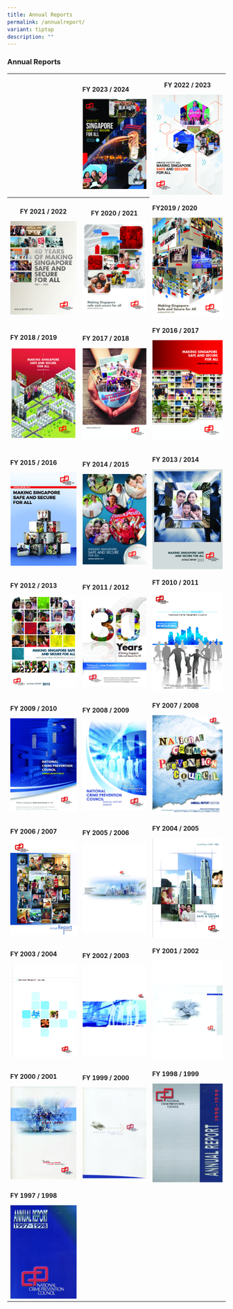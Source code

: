 ```yaml
---
title: Annual Reports
permalink: /annualreport/
variant: tiptap
description: ""
---
```

<h3>Annual Reports</h3>
<table style="minWidth: 75px">
<colgroup>
<col>
<col>
<col>
</colgroup>
<tbody>
<tr>
<td rowspan="1" colspan="1">
<p></p>
</td>
<td rowspan="1" colspan="1">
<p><strong>FY 2023 / 2024</strong>
</p><a class="isomer-image-wrapper" href="https://appdev.ifdemo.com/ncpcorgsg/downloads/ar/NCPC_AR2023_Final.pdf"><img style="width: 100%" height="auto" width="100%" alt="" src="/images/Publications/Annual Reports Cover Page/AR2324.jpg"></a>
</td>
<th rowspan="1" colspan="1">
<p>FY 2022 / 2023</p><a class="isomer-image-wrapper" href="https://appdev.ifdemo.com/ncpcorgsg/downloads/ar/NCPC_AR2023_Online.pdf"><img style="width: 100%" height="auto" width="100%" alt="" src="/images/Publications/Annual Reports Cover Page/AR22.jpg"></a>
</th>
</tr>
<tr>
<th rowspan="1" colspan="1">
<p>FY 2021 / 2022</p><a class="isomer-image-wrapper" href="https://appdev.ifdemo.com/ncpcorgsg/downloads/ar/NCPC_AR2022_Online.pdf"><img style="width: 100%" height="auto" width="100%" alt="" src="/images/Publications/Annual Reports Cover Page/AR21.jpg"></a>
</th>
<th rowspan="1" colspan="1">
<p>FY 2020 / 2021</p><a class="isomer-image-wrapper" href="https://appdev.ifdemo.com/ncpcorgsg/downloads/ar/annual_2021_3.pdf"><img style="width: 100%" height="auto" width="100%" alt="" src="/images/Publications/Annual Reports Cover Page/AR20.jpg"></a>
</th>
<td rowspan="1" colspan="1">
<p><strong>FY2019 / 2020</strong>
</p><a class="isomer-image-wrapper" href="https://appdev.ifdemo.com/ncpcorgsg/downloads/ar/annual_2020.pdf"><img style="width: 100%;" height="auto" width="100%" alt="" src="/images/Publications/Annual Reports Cover Page/AR19.jpg"></a>
</td>
</tr>
<tr>
<td rowspan="1" colspan="1">
<p><strong>FY 2018 / 2019</strong>
</p><a class="isomer-image-wrapper" href="https://appdev.ifdemo.com/ncpcorgsg/downloads/ar/annual_2019.pdf"><img style="width: 100%" height="auto" width="100%" alt="" src="/images/Publications/Annual Reports Cover Page/AR18__1_.jpg"></a>
</td>
<td rowspan="1" colspan="1">
<p><strong>FY 2017 / 2018</strong>
</p><a class="isomer-image-wrapper" href="https://appdev.ifdemo.com/ncpcorgsg/downloads/ar/annual_2017.pdf"><img style="width: 100%" height="auto" width="100%" alt="" src="/images/Publications/Annual Reports Cover Page/AR17.jpg"></a>
</td>
<td rowspan="1" colspan="1">
<p><strong>FY 2016 / 2017</strong>
</p><a class="isomer-image-wrapper" href="https://appdev.ifdemo.com/ncpcorgsg/downloads/ar/NCPC%20AR2016%20FA.pdf"><img style="width: 100%;" height="auto" width="100%" alt="" src="/images/Publications/Annual Reports Cover Page/AR16.jpg"></a>
<p></p>
</td>
</tr>
<tr>
<td rowspan="1" colspan="1">
<p><strong>FY 2015 / 2016</strong>
</p><a class="isomer-image-wrapper" href="https://appdev.ifdemo.com/ncpcorgsg/downloads/ar/annual_2016.pdf"><img style="width: 100%" height="auto" width="100%" alt="" src="/images/Publications/Annual Reports Cover Page/AR15.jpg"></a>
</td>
<td rowspan="1" colspan="1">
<p><strong>FY 2014 / 2015</strong>
</p><a class="isomer-image-wrapper" href="https://appdev.ifdemo.com/ncpcorgsg/downloads/ar/annual_2015.pdf"><img style="width: 100%" height="auto" width="100%" alt="" src="/images/Publications/Annual Reports Cover Page/AR14.jpg"></a>
</td>
<td rowspan="1" colspan="1">
<p><strong>FY 2013 / 2014</strong>
</p><a class="isomer-image-wrapper" href="https://appdev.ifdemo.com/ncpcorgsg/downloads/ar/annual_2014.pdf"><img style="width: 100%;" height="auto" width="100%" alt="" src="/images/Publications/Annual Reports Cover Page/AR13.jpg"></a>
</td>
</tr>
<tr>
<td rowspan="1" colspan="1">
<p><strong>FY 2012 / 2013</strong>
</p><a class="isomer-image-wrapper" href="https://appdev.ifdemo.com/ncpcorgsg/downloads/ar/annual_2013.pdf"><img style="width: 100%" height="auto" width="100%" alt="" src="/images/Publications/Annual Reports Cover Page/AR12.jpg"></a>
</td>
<td rowspan="1" colspan="1">
<p><strong>FY 2011 / 2012</strong>
</p><a class="isomer-image-wrapper" href="https://appdev.ifdemo.com/ncpcorgsg/downloads/ar/annual_2012.pdf"><img style="width: 100%" height="auto" width="100%" alt="" src="/images/Publications/Annual Reports Cover Page/AR11.jpg"></a>
</td>
<td rowspan="1" colspan="1">
<p><strong>FT 2010 / 2011</strong>
</p><a class="isomer-image-wrapper" href="https://appdev.ifdemo.com/ncpcorgsg/downloads/ar/annual_2011.pdf"><img style="width: 100%;" height="auto" width="100%" alt="" src="/images/Publications/Annual Reports Cover Page/AR10.jpg"></a>
</td>
</tr>
<tr>
<td rowspan="1" colspan="1">
<p><strong>FY 2009 / 2010</strong>
</p><a class="isomer-image-wrapper" href="https://appdev.ifdemo.com/ncpcorgsg/downloads/ar/annual_2010.pdf"><img style="width: 100%" height="auto" width="100%" alt="" src="/images/Publications/Annual Reports Cover Page/AR09.jpg"></a>
</td>
<td rowspan="1" colspan="1">
<p><strong>FY 2008 / 2009</strong>
</p><a class="isomer-image-wrapper" href="https://appdev.ifdemo.com/ncpcorgsg/downloads/ar/annual_2009.pdf"><img style="width: 100%" height="auto" width="100%" alt="" src="/images/Publications/Annual Reports Cover Page/AR08.jpg"></a>
</td>
<td rowspan="1" colspan="1">
<p><strong>FY 2007 / 2008</strong>
</p><a class="isomer-image-wrapper" href="https://appdev.ifdemo.com/ncpcorgsg/downloads/ar/annual_2008.pdf"><img style="width: 100%;" height="auto" width="100%" alt="" src="/images/Publications/Annual Reports Cover Page/AR07.jpg"></a>
</td>
</tr>
<tr>
<td rowspan="1" colspan="1">
<p><strong>FY 2006 / 2007</strong>
</p><a class="isomer-image-wrapper" href="https://appdev.ifdemo.com/ncpcorgsg/downloads/ar/annual_2007.pdf"><img style="width: 100%" height="auto" width="100%" alt="" src="/images/Publications/Annual Reports Cover Page/AR06.jpg"></a>
</td>
<td rowspan="1" colspan="1">
<p><strong>FY 2005 / 2006</strong>
</p><a class="isomer-image-wrapper" href="https://appdev.ifdemo.com/ncpcorgsg/downloads/ar/annual_2006.pdf"><img style="width: 100%" height="auto" width="100%" alt="" src="/images/Publications/Annual Reports Cover Page/AR05__01_.jpg"></a>
</td>
<td rowspan="1" colspan="1">
<p><strong>FY 2004 / 2005</strong>
</p><a class="isomer-image-wrapper" href="https://appdev.ifdemo.com/ncpcorgsg/downloads/ar/annual_2005.pdf"><img style="width: 100%" height="auto" width="100%" alt="" src="/images/Publications/Annual Reports Cover Page/AR04.jpg"></a>
</td>
</tr>
<tr>
<td rowspan="1" colspan="1">
<p><strong>FY 2003 / 2004</strong>
</p><a class="isomer-image-wrapper" href="https://appdev.ifdemo.com/ncpcorgsg/downloads/ar/annual_2004.pdf"><img style="width: 100%" height="auto" width="100%" alt="" src="/images/Publications/Annual Reports Cover Page/AR03.jpg"></a>
</td>
<td rowspan="1" colspan="1">
<p><strong>FY 2002 / 2003</strong>
</p><a class="isomer-image-wrapper" href="https://appdev.ifdemo.com/ncpcorgsg/downloads/ar/annual_2003.pdf"><img style="width: 100%" height="auto" width="100%" alt="" src="/images/Publications/Annual Reports Cover Page/AR02__1_.jpg"></a>
</td>
<td rowspan="1" colspan="1">
<p><strong>FY 2001 / 2002</strong>
</p><a class="isomer-image-wrapper" href="https://appdev.ifdemo.com/ncpcorgsg/downloads/ar/annual_2002.pdf"><img style="width: 100%" height="auto" width="100%" alt="" src="/images/Publications/Annual Reports Cover Page/AR01.jpg"></a>
</td>
</tr>
<tr>
<td rowspan="1" colspan="1">
<p><strong>FY 2000 / 2001</strong>
</p><a class="isomer-image-wrapper" href="https://appdev.ifdemo.com/ncpcorgsg/downloads/ar/annual_2001.pdf"><img style="width: 100%" height="auto" width="100%" alt="" src="/images/Publications/Annual Reports Cover Page/AR00.jpg"></a>
</td>
<td rowspan="1" colspan="1">
<p><strong>FY 1999 / 2000</strong>
</p><a class="isomer-image-wrapper" href="https://appdev.ifdemo.com/ncpcorgsg/downloads/ar/annual_2000.pdf"><img style="width: 100%" height="auto" width="100%" alt="" src="/images/Publications/Annual Reports Cover Page/AR99.jpg"></a>
</td>
<td rowspan="1" colspan="1">
<p><strong>FY 1998 / 1999</strong>
</p><a class="isomer-image-wrapper" href="https://appdev.ifdemo.com/ncpcorgsg/downloads/ar/annual_1999.pdf"><img style="width: 100%" height="auto" width="100%" alt="" src="/images/Publications/Annual Reports Cover Page/AR98.jpg"></a>
</td>
</tr>
<tr>
<td rowspan="1" colspan="1">
<p><strong>FY 1997 / 1998</strong>
</p><a class="isomer-image-wrapper" href="https://appdev.ifdemo.com/ncpcorgsg/downloads/ar/annual_1998.pdf"><img style="width: 100%" height="auto" width="100%" alt="" src="/images/Publications/Annual Reports Cover Page/AR97.jpg"></a>
</td>
<td rowspan="1" colspan="1">
<p></p>
</td>
<td rowspan="1" colspan="1">
<p></p>
</td>
</tr>
</tbody>
</table>
<blockquote>
<h4></h4>
</blockquote>
<p></p>